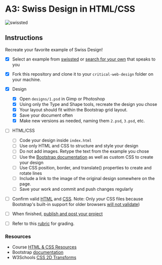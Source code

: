 # A3: Swiss Design in HTML/CSS


![swissted](assets/img/swissted.png)

## Instructions
Recreate your favorite example of Swiss Design!


- [X] Select an example from [swissted](https://www.swissted.com/) or [search for your own](https://duckduckgo.com/?q=swiss+design+examples&iax=images&ia=images) that speaks to you
- [X] Fork this repository and clone it to your `critical-web-design` folder on your machine.
- [X] Design
  - [X] Open `designs/1.psd` in Gimp or Photoshop
  - [X] Using only the Type and Shape tools, recreate the design you chose
  - [X] Your layout should fit within the Bootstrap grid layout.
  - [X] Save your document often
  - [X] Make new versions as needed, naming them `2.psd`, `3.psd`, etc.
- [ ] HTML/CSS
  - [ ] Code your design inside `index.html`
  - [ ] Use only HTML and CSS to structure and style your design
  - [ ] Do not add images. Retype the text from the example you chose
  - [ ] Use the [Bootstrap documentation](https://getbootstrap.com/docs/) as well as custom CSS to create your design
  - [ ] Use CSS position, border, and translate() properties to create and rotate lines
  - [ ] Include a link to the image of the original design somewhere on the page.
  - [ ] Save your work and commit and push changes regularly
- [ ] Confirm valid [HTML](https://validator.w3.org/) and [CSS](https://jigsaw.w3.org/css-validator/). Note: Only *your* CSS files because Bootstrap's built-in support for older browsers [will not validate](https://getbootstrap.com/docs/4.5/getting-started/introduction/))
- [ ] When finished, [publish and post your project](https://docs.google.com/document/d/17U_zmzM_eML_qkG0PaOdDRcEk3YEmbiQ1TyNnbAM08k/edit)
- [ ] Refer to this [rubric](https://docs.google.com/document/d/1daQKCtPQCRhu2RhqHZbqBKVeJP7OcyCypLadfn14zBA/edit) for grading.




### Resources

- Course [HTML & CSS Resources](https://github.com/omundy/critical-web-design/blob/master/README.md#html--css)
- Bootstrap [documentation](https://getbootstrap.com/docs/)
- W3Schools [CSS 2D Transforms](https://www.w3schools.com/Css/css3_2dtransforms.asp)

